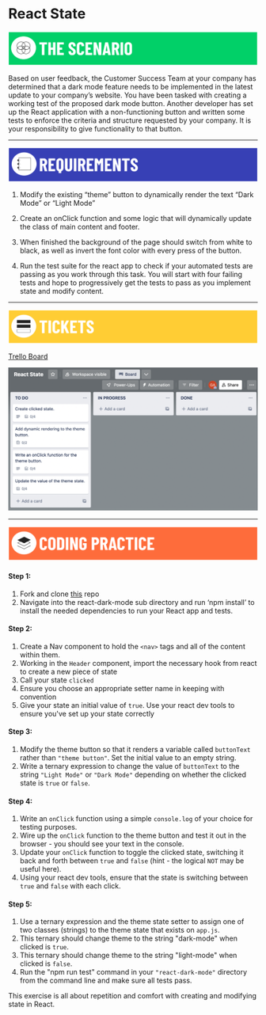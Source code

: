 # React State

![scenario](/assets/banner-scenario.png)

Based on user feedback, the Customer Success Team at your company has determined that a dark mode feature needs to be implemented in the latest update to your company’s website.  You have been tasked with creating a working test of the proposed dark mode button.  Another developer has set up the React application with a non-functioning button and written some tests to enforce the criteria and structure requested by your company.  It is your responsibility to give functionality to that button.

---

![requirements](/assets/banner-requirements.png)

1.  Modify the existing “theme” button to dynamically render the text “Dark Mode” or “Light Mode”

2.  Create an onClick function and some logic that will dynamically update the class of main content and footer.

3.  When finished the background of the page should switch from white to black, as well as invert the font color with every press of the button.

4.  Run the test suite for the react app to check if your automated tests are passing as you work through this task.  You will start with four failing tests and hope to progressively get the tests to pass as you implement state and modify content.

---

![tickets](/assets/banner-tickets.png)

[Trello Board](https://trello.com/b/7z1lDKxr/react-state)

![trello board](/assets/M3L3-4-react-state-trello-board.png)

---

![coding practice](/assets/banner-coding.png)
#### Step 1:

1. Fork and clone [this](https://git.generalassemb.ly/SEI-Standard-Curriculum/M3L3-4-react-state-handling-input-events-wbp) repo
1. Navigate into the react-dark-mode sub directory and run ‘npm install’ to install the needed dependencies to run your React app and tests.

#### Step 2:
1. Create a Nav component to hold the `<nav>` tags and all of the content within them.
1. Working in the `Header` component, import the necessary hook from react to create a new piece of state
1. Call your state `clicked`
1. Ensure you choose an appropriate setter name in keeping with convention
1. Give your state an initial value of `true`. Use your react dev tools to ensure you've set up your state correctly

#### Step 3:
1. Modify the theme button so that it renders a variable called `buttonText` rather than `"theme button"`. Set the initial value to an empty string.
1. Write a ternary expression to change the value of `buttonText` to the string `"Light Mode"` or `"Dark Mode"` depending on whether the clicked state is `true` or `false`.

#### Step 4:
1. Write an `onClick` function using a simple `console.log` of your choice for testing purposes.
1. Wire up the `onClick` function to the theme button and test it out in the browser - you should see your text in the console.
1. Update your `onClick` function to toggle the clicked state, switching it back and forth between `true` and `false` (hint - the logical `NOT` may be useful here).
1. Using your react dev tools, ensure that the state is switching between `true` and `false` with each click.

#### Step 5:
1. Use a ternary expression and the theme state setter to assign one of two classes (strings) to the theme state that exists on `app.js`.
1. This ternary should change theme to the string "dark-mode" when clicked is `true`.
1. This ternary should change theme to the string "light-mode" when clicked is `false`.
1. Run the "npm run test" command in your `"react-dark-mode"` directory from the command line and make sure all tests pass.



This exercise is all about repetition and comfort with creating and modifying state in React.

<!-- ## Trello Board
When working through this scenario make sure to follow a pattern of tracking your specific, component based tasks in Trello.  When working on a task make sure to move the associated ticket to the "In Progress" column.  Once you have successfully gotten the test to pass for a specific component you are free to move that ticket to "Done".  Make sure to work on only one ticket at a time. -->

